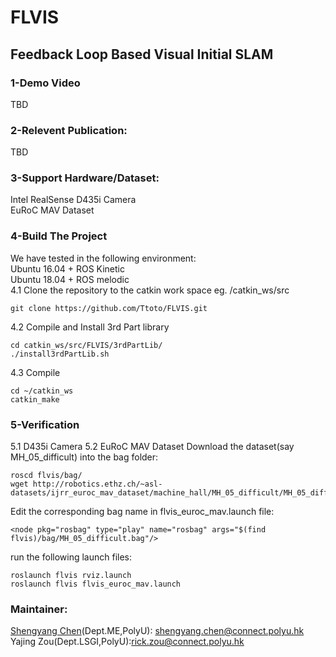 #  FLVIS
## Feedback Loop Based Visual Initial SLAM

### 1-Demo Video
TBD
### 2-Relevent Publication:
TBD
### 3-Support Hardware/Dataset:
Intel RealSense D435i Camera <br />
EuRoC MAV Dataset
### 4-Build The Project
We have tested in the following environment: <br />
Ubuntu 16.04 + ROS Kinetic <br />
Ubuntu 18.04 + ROS melodic <br />
4.1 Clone the repository to the catkin work space eg. /catkin_ws/src
````
git clone https://github.com/Ttoto/FLVIS.git
````
4.2 Compile and Install 3rd Part library
````
cd catkin_ws/src/FLVIS/3rdPartLib/
./install3rdPartLib.sh
````
4.3 Compile
````
cd ~/catkin_ws
catkin_make
````
### 5-Verification
5.1 D435i Camera
5.2 EuRoC MAV Dataset
Download the dataset(say MH_05_difficult) into the bag folder:
````
roscd flvis/bag/
wget http://robotics.ethz.ch/~asl-datasets/ijrr_euroc_mav_dataset/machine_hall/MH_05_difficult/MH_05_difficult.bag
````
Edit the corresponding bag name in flvis_euroc_mav.launch file:
````
<node pkg="rosbag" type="play" name="rosbag" args="$(find flvis)/bag/MH_05_difficult.bag"/>
````
run the following launch files:
````
roslaunch flvis rviz.launch
roslaunch flvis flvis_euroc_mav.launch
````

### Maintainer:
[Shengyang Chen](https://www.polyu.edu.hk/researchgrp/cywen/index.php/en/people/researchstudent.html)(Dept.ME,PolyU): shengyang.chen@connect.polyu.hk <br />
Yajing Zou(Dept.LSGI,PolyU):rick.zou@connect.polyu.hk
